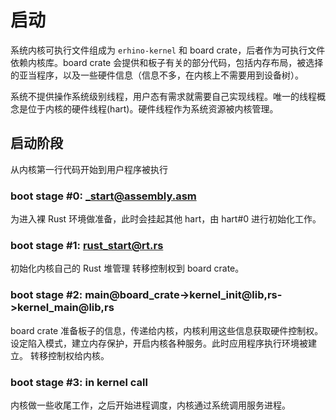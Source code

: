 # 启动

系统内核可执行文件组成为 `erhino-kernel` 和 board crate，后者作为可执行文件依赖内核库。board crate 会提供和板子有关的部分代码，包括内存布局，被选择的亚当程序，以及一些硬件信息（信息不多，在内核上不需要用到设备树）。

系统不提供操作系统级别线程，用户态有需求就需要自己实现线程。唯一的线程概念是位于内核的硬件线程(hart)。硬件线程作为系统资源被内核管理。

## 启动阶段

从内核第一行代码开始到用户程序被执行

### boot stage #0: _start@assembly.asm

为进入裸 Rust 环境做准备，此时会挂起其他 hart，由 hart#0 进行初始化工作。

### boot stage #1: rust_start@rt.rs

初始化内核自己的 Rust 堆管理
转移控制权到 board crate。

### boot stage #2: main@board_crate->kernel_init@lib,rs->kernel_main@lib,rs

board crate 准备板子的信息，传递给内核，内核利用这些信息获取硬件控制权。
设定陷入模式，建立内存保护，开启内核各种服务。此时应用程序执行环境被建立。
转移控制权给内核。

### boot stage #3: in kernel call

内核做一些收尾工作，之后开始进程调度，内核通过系统调用服务进程。
